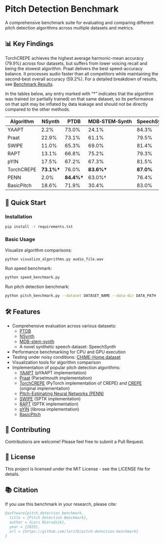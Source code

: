 # Pitch Detection Benchmark

A comprehensive benchmark suite for evaluating and comparing different pitch detection algorithms across multiple datasets and metrics.

## 📊 Key Findings

TorchCREPE achieves the highest average harmonic-mean accuracy (79.9%) across four datasets, but suffers from lower voicing recall and being the slowest algorithm. Praat delivers the best speed-accuracy balance. It processes audio faster than all competitors while maintaining the second-best overall accuracy (59.2%). For a detailed breakdown of results, see [Benchmark Results](benchmark_results.md).

In the tables below, any entry marked with “†” indicates that the algorithm was trained (or partially trained) on that same dataset, so its performance on that split may be inflated by data leakage and should not be directly compared to the other methods.

| Algorithm  | NSynth    | PTDB      | MDB‑STEM‑Synth | SpeechSynth | Average   |
| ---------- | --------- | --------- | -------------- | ----------- | --------- |
| YAAPT      | 2.2%      | 73.0%     | 24.1%          | 84.3%       | 45.9%     |
| Praat      | 22.9%     | 73.1%     | 61.1%          | 79.5%       | 59.2%     |
| SWIPE      | 11.0%     | 65.3%     | 69.0%          | 81.4%       | 56.7%     |
| RAPT       | 13.1%     | 66.8%     | 75.2%          | 79.3%       | 58.6%     |
| pYIN       | 17.5%     | 67.2%     | 67.3%          | 81.5%       | 58.4%     |
| TorchCREPE | **73.1%†**     | 76.0%     | **83.6%†**         | **87.0%**       | **79.9%**     |
| PENN       | 2.0%      | **84.4%†**    | 63.0%†         | 76.4%       | 56.5%     |
| BasicPitch | 18.6%     | 71.9%     | 30.4%          | 83.0%       | 51.0%     |

## 🚀 Quick Start

### Installation

```bash
pip install -r requirements.txt
```

### Basic Usage

Visualize algorithm comparisons:
```bash
python visualize_algorithms.py audio_file.wav
```

Run speed benchmark:
```bash
python speed_benchmark.py
```

Run pitch detection benchmark:
```bash
python pitch_benchmark.py --dataset DATASET_NAME --data-dir DATA_PATH
```

## 🛠️ Features

- Comprehensive evaluation across various datasets:
  - [PTDB](https://www.spsc.tugraz.at/databases-and-tools/ptdb-tug-pitch-tracking-database-from-graz-university-of-technology.html)
  - [NSynth](https://magenta.tensorflow.org/datasets/nsynth)
  - [MDB-stem-synth](https://zenodo.org/records/1481172)
  - A novel synthetic speech dataset: SpeechSynth
- Performance benchmarking for CPU and GPU execution
- Testing under noisy conditions: [CHiME-Home dataset](https://archive.org/details/chime-home)
- Visualization tools for algorithm comparison
- Implementation of popular pitch detection algorithms:
  - [YAAPT](https://bjbschmitt.github.io/AMFM_decompy/pYAAPT.html) (pYAAPT implementation)
  - [Praat](https://github.com/YannickJadoul/Parselmouth) (Parselmouth implementation)
  - [TorchCREPE](https://github.com/maxrmorrison/torchcrepe) (PyTorch implementation of CREPE) and [CREPE](https://github.com/marl/crepe) (original implementation)
  - [Pitch-Estimating Neural Networks (PENN)](https://github.com/interactiveaudiolab/penn)
  - [SWIPE](https://pysptk.readthedocs.io/en/latest/generated/pysptk.sptk.swipe.html) (SPTK implementation)
  - [RAPT](https://pysptk.readthedocs.io/en/latest/generated/pysptk.sptk.rapt.html) (SPTK implementation)
  - [pYIN](https://librosa.org/doc/main/generated/librosa.pyin.html) (librosa implementation)
  - [BasicPitch](https://github.com/spotify/basic-pitch)

## 🤝 Contributing

Contributions are welcome! Please feel free to submit a Pull Request.

## 📄 License

This project is licensed under the MIT License - see the LICENSE file for details.

## 📚 Citation

If you use this benchmark in your research, please cite:

```bibtex
@software{pitch_detection_benchmark,
  title = {Pitch Detection Benchmark},
  author = {Lars Nieradzik},
  year = {2025},
  url = {https://github.com/lars76/pitch-detection-benchmark}
}
```